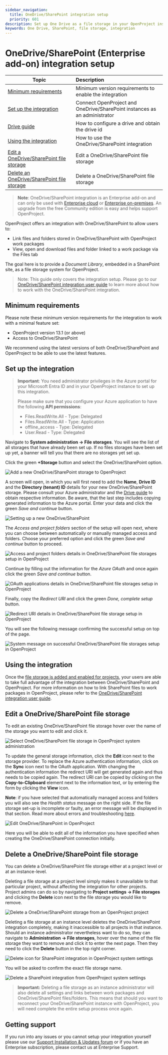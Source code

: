 ```yaml
---
sidebar_navigation:
  title: OneDrive/SharePoint integration setup
  priority: 601
description: Set up One Drive as a file storage in your OpenProject instance
keywords: One Drive, SharePoint, file storage, integration
---
```


# OneDrive/SharePoint (Enterprise add-on) integration setup

| Topic                                                                                   | Description                                                               |
|-----------------------------------------------------------------------------------------|:--------------------------------------------------------------------------|
| [Minimum requirements](#minimum-requirements)                                           | Minimum version requirements to enable the integration                    |
| [Set up the integration](#set-up-the-integration)                                       | Connect OpenProject and OneDrive/SharePoint instances as an administrator |
| [Drive guide](./drive-guide)                                                            | How to configure a drive and obtain the drive id                          |
| [Using the integration](#using-the-integration)                                         | How to use the OneDrive/SharePoint integration                            |
| [Edit a OneDrive/SharePoint file storage](#edit-a-onedrivesharepoint-file-storage)      | Edit a OneDrive/SharePoint file storage                                   |
| [Delete an OneDrive/SharePoint file storage](#delete-a-onedrivesharepoint-file-storage) | Delete a OneDrive/SharePoint file storage                                 |

> **Note**: OneDrive/SharePoint integration is an Enterprise add-on and can only be used
> with [Enterprise cloud](../../../enterprise-guide/enterprise-cloud-guide/)
> or [Enterprise on-premises](../../../enterprise-guide/enterprise-on-premises-guide/). An upgrade from the free
> Community
> edition is easy and helps support OpenProject.

OpenProject offers an integration with OneDrive/SharePoint to allow users to:

- Link files and folders stored in OneDrive/SharePoint with OpenProject work packages
- View, open and download files and folder linked to a work package via the Files tab

The goal here is to provide a *Document Library*, embedded in a SharePoint site, as a file storage system for OpenProject.

> Note: This guide only covers the integration setup. Please go to
> our [OneDrive/SharePoint integration user guide](../../../user-guide/file-management/nextcloud-integration/) to learn
> more about how to work with the OneDrive/SharePoint integration.

## Minimum requirements

Please note these minimum version requirements for the integration to work with a minimal feature set:

- OpenProject version 13.1 (or above)
- Access to OneDrive/SharePoint

We recommend using the latest versions of both OneDrive/SharePoint and OpenProject to be able to use the latest
features.



## Set up the integration

> **Important**: You need administrator privileges in the Azure portal for your Microsoft Entra ID and in your
> OpenProject instance to set up this integration.
>
> Please make sure that you configure your Azure application to have the following **API permissions**:
>
> - Files.ReadWrite.All - Type: Delegated
> - Files.ReadWrite.All - Type: Application
> - offline_access - Type: Delegated
> - User.Read - Type: Delegated

Navigate to **System administration -> File storages**. You will see the list of all storages that have already been set
up. If no files storages have been set up yet, a banner will tell you that there are no storages yet set up.

Click the green **+Storage** button and select the OneDrive/SharePoint option.

![Add a new OneDrive/SharePoint storage to OpenProject](openproject_system_guide_new_onedrive_storage.png)

A screen will open, in which you will first need to add the **Name**, **Drive ID** and the **Directory (tenant) ID** details for your new OneDrive/SharePoint storage. Please consult your Azure administrator and the [Drive guide](./drive-guide) to obtain respective information. Be aware, that the last step includes copying generated information to the Azure portal. Enter your data and click the green *Save and continue* button.

![Setting up a new OneDrive/SharePoint](openproject_system_guide_new_onedrive_storage_details_new.png)

The *Access and project folders* section of the setup will open next, where you can choose between automatically or manually managed access and folders. Choose your preferred option and click the green *Save and continue* button to proceed.

![Access and project folders details in OneDrive/SharePoint file storages setup in OpenProject](openproject_system_guide_new_onedrive_storage_access_and_project_folders.png)

Continue by filling out the information for the *Azure OAuth* and once again click the green *Save and continue* button.

![OAuth applications details in OneDrive/SharePoint file storages setup in OpenProject](openproject_system_guide_new_onedrive_storage_OAuth.png)

Finally, copy the *Redirect URl* and click the green *Done, complete setup* button.

![Redirect URI details in OneDrive/SharePoint file storage setup in OpenProject](openproject_system_guide_new_onedrive_storage_redirect_URL.png)

You will see the following message confirming the successful setup on top of the page.

![System message on successful OneDrive/SharePoint file storages setup in OpenProject](openproject_system_guide_new_onedrive_message_successful_setup.png)

## Using the integration

Once the [file storage is added and enabled for projects](../../../user-guide/projects/project-settings/file-storages),
your users are able to take full advantage of the integration between OneDrive/SharePoint and OpenProject. For more
information on how to link SharePoint files to work packages in OpenProject, please refer to
the [OneDrive/SharePoint integration user guide](../../../user-guide/file-management/one-drive-integration).

## Edit a OneDrive/SharePoint file storage

To edit an existing OneDrive/SharePoint file storage hover over the name of the storage you want to edit and click it.

![Select OneDrive/SharePoint file storage in OpenProject system administration](openproject_system_guide_select_onedrive_storage.png)

To update the general storage information, click the **Edit** icon next to the storage provider. To replace the Azure
authentication information, click on the **Sync** icon next to the OAuth application. With changing the authentication
information the redirect URI will get generated again and thus needs to be copied again. The redirect URI can be copied
by clicking on the **Copy-to-Clipboard** element next to the information text, or by entering the form by clicking the
**View** icon.

**Note**: if you have selected that automatically managed access and folders you will also see the *Health status* message on the right side. If the file storage set-up is incomplete or faulty, an error message will be displayed in that section. Read more about errors and troubleshooting [here](../../file-storages/file-storage-troubleshooting).

![Edit OneDrive/SharePoint in OpenProject](openproject_system_guide_edit_icon_onedrive_storage.png)

Here you will be able to edit all of the information you have specified when creating the OneDrive/SharePoint connection
initially.

## Delete a OneDrive/SharePoint file storage

You can delete a OneDrive/SharePoint file storage either at a project level or at an instance-level.

Deleting a file storage at a project level simply makes it unavailable to that particular project, without affecting the
integration for other projects. Project admins can do so by navigating to **Project settings -> File storages** and
clicking the **Delete** icon next to the file storage you would like to remove.

![Delete a OneDrive/SharePoint storage from an OpenProject project](openproject_system_guide_delete_onedrive_storage_in_a_project.png)

Deleting a file storage at an instance level deletes the OneDrive/SharePoint integration completely, making it
inaccessible to all projects in that instance. Should an instance administrator nevertheless want to do so, they can
navigate to **Administration -> File storages**, hover over the name of the file storage they want to remove and click
it to enter the next page. Then they need to click the **Delete** button in the top right corner.

![Delete icon for SharePoint integration in OpenProject system settings](openproject_system_guide_delete_icon_onedrive_storage.png)

You will be asked to confirm the exact file storage name.

![Delete a SharePoint integration from OpenProject system settings](openproject_system_guide_delete_onedrive_storage.png)

> **Important:** Deleting a file storage as an instance administrator will also delete all settings and links between
> work packages and OneDrive/SharePoint files/folders. This means that should you want to reconnect your
> OneDrive/SharePoint instance with OpenProject, you will need complete the entire setup process once again.

## Getting support

If you run into any issues or you cannot setup your integration yourself please use
our [Support Installation & Updates forum](https://community.openproject.org/projects/openproject/forums/9) or if you
have an Enterprise subscription, please contact us at Enterprise Support.
